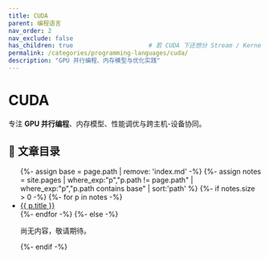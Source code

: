 ```yaml
---
title: CUDA
parent: 编程语言
nav_order: 2
nav_exclude: false
has_children: true                     # 若 CUDA 下还想分 Stream / Kernel / Opt
permalink: /categories/programming-languages/cuda/
description: "GPU 并行编程、内存模型与优化实践"
---
```


# CUDA

专注 **GPU 并行编程**、内存模型、性能调优与跨主机-设备协同。

## 📑 文章目录
<ul>
  {%- assign base = page.path | remove: 'index.md' -%}
  {%- assign notes = site.pages
        | where_exp:"p","p.path != page.path"
        | where_exp:"p","p.path contains base"
        | sort:'path' %}
  {%- if notes.size > 0 -%}
    {%- for p in notes -%}
      <li><a href="{{ p.url | relative_url }}">{{ p.title }}</a></li>
    {%- endfor -%}
  {%- else -%}
    <p>尚无内容，敬请期待。</p>
  {%- endif -%}
</ul>
